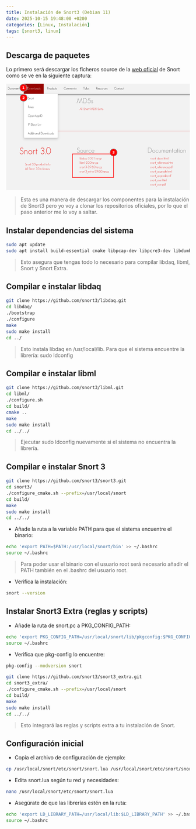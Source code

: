 ```yaml
---
title: Instalación de Snort3 (Debian 11)
date: 2025-10-15 19:48:00 +0200
categories: [Linux, Instalación]
tags: [snort3, linux]
---
```


## Descarga de paquetes

Lo primero será descargar los ficheros source de la [web oficial](https://www.snort.org/downloads#snort3-downloads) de Snort como se ve en la siguiente captura:

![web-snort](/assets/img/capturas/instalacion-de-snort3-debian-11/web-snort.png)

> Esta es una manera de descargar los componentes para la instalación de Snort3 pero yo voy a clonar los repositorios oficiales, por lo que el paso anterior me lo voy a saltar.

## Instalar dependencias del sistema

```bash
sudo apt update
sudo apt install build-essential cmake libpcap-dev libpcre3-dev libdumbnet-dev bison flex zlib1g-dev libluajit-5.1-dev libssl-dev pkg-config autoconf automake libtool libhwloc-dev libpcre2-dev xz-utils liblzma-dev uuid-dev libunwind-dev libnuma-dev -y
```

> Esto asegura que tengas todo lo necesario para compilar libdaq, libml, Snort y Snort Extra.

## Compilar e instalar libdaq

```bash
git clone https://github.com/snort3/libdaq.git
cd libdaq/
./bootstrap
./configure
make
sudo make install
cd ../
```

> Esto instala libdaq en /usr/local/lib. Para que el sistema encuentre la librería: sudo ldconfig

## Compilar e instalar libml

```bash
git clone https://github.com/snort3/libml.git
cd libml/
./configure.sh
cd build/
cmake ..
make
sudo make install
cd ../../
```

> Ejecutar sudo ldconfig nuevamente si el sistema no encuentra la librería.

## Compilar e instalar Snort 3

```bash
git clone https://github.com/snort3/snort3.git
cd snort3/
./configure_cmake.sh --prefix=/usr/local/snort
cd build/
make
sudo make install
cd ../../
```

- Añade la ruta a la variable PATH para que el sistema encuentre el binario:

```bash
echo 'export PATH=$PATH:/usr/local/snort/bin' >> ~/.bashrc
source ~/.bashrc
```

> Para poder usar el binario con el usuario root será necesario añadir el PATH también en el .bashrc del usuario root.

- Verifica la instalación:

```bash
snort --version
```

## Instalar Snort3 Extra (reglas y scripts)

- Añade la ruta de snort.pc a PKG_CONFIG_PATH:

```bash
echo 'export PKG_CONFIG_PATH=/usr/local/snort/lib/pkgconfig:$PKG_CONFIG_PATH' >> ~/.bashrc
source ~/.bashrc
```

- Verifica que pkg-config lo encuentre:

```bash
pkg-config --modversion snort
```

```bash
git clone https://github.com/snort3/snort3_extra.git
cd snort3_extra/
./configure_cmake.sh --prefix=/usr/local/snort
cd build/
make
sudo make install
cd ../../
```

> Esto integrará las reglas y scripts extra a tu instalación de Snort.

## Configuración inicial

- Copia el archivo de configuración de ejemplo:

```bash
cp /usr/local/snort/etc/snort/snort.lua /usr/local/snort/etc/snort/snort.lua.backup
```

- Edita snort.lua según tu red y necesidades:

```bash
nano /usr/local/snort/etc/snort/snort.lua
```

- Asegúrate de que las librerías estén en la ruta:

```bash
echo 'export LD_LIBRARY_PATH=/usr/local/lib:$LD_LIBRARY_PATH' >> ~/.bashrc
source ~/.bashrc
```
